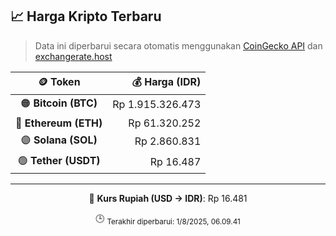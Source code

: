 

<!-- HARGA_KRIPTO -->
## 📈 Harga Kripto Terbaru

> Data ini diperbarui secara otomatis menggunakan [CoinGecko API](https://www.coingecko.com/) dan [exchangerate.host](https://exchangerate.host/)

<div align="center">

| 🪙 Token | 💰 Harga (IDR) |
|:------:|---------------:|
| 🟠 **Bitcoin (BTC)**   | Rp 1.915.326.473 |
| 🔵 **Ethereum (ETH)**  | Rp 61.320.252 |
| 🟣 **Solana (SOL)**    | Rp 2.860.831 |
| 🟢 **Tether (USDT)**   | Rp 16.487 |

---

💱 **Kurs Rupiah (USD → IDR)**: Rp 16.481

🕒 <sub>Terakhir diperbarui: 1/8/2025, 06.09.41</sub>

</div>
<!-- /HARGA_KRIPTO -->